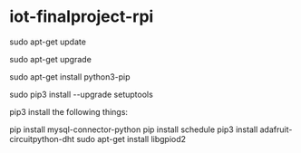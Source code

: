 # iot-finalproject-rpi

sudo apt-get update

sudo apt-get upgrade

sudo apt-get install python3-pip

sudo pip3 install --upgrade setuptools

pip3 install the following things:

pip install mysql-connector-python
pip install schedule
pip3 install adafruit-circuitpython-dht
sudo apt-get install libgpiod2
